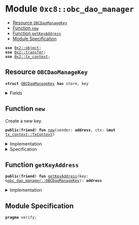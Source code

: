 
<a name="0xc8_obc_dao_manager"></a>

# Module `0xc8::obc_dao_manager`



-  [Resource `OBCDaoManageKey`](#0xc8_obc_dao_manager_OBCDaoManageKey)
-  [Function `new`](#0xc8_obc_dao_manager_new)
-  [Function `getKeyAddress`](#0xc8_obc_dao_manager_getKeyAddress)
-  [Module Specification](#@Module_Specification_0)


<pre><code><b>use</b> <a href="../../../.././build/Sui/docs/object.md#0x2_object">0x2::object</a>;
<b>use</b> <a href="../../../.././build/Sui/docs/transfer.md#0x2_transfer">0x2::transfer</a>;
<b>use</b> <a href="../../../.././build/Sui/docs/tx_context.md#0x2_tx_context">0x2::tx_context</a>;
</code></pre>



<a name="0xc8_obc_dao_manager_OBCDaoManageKey"></a>

## Resource `OBCDaoManageKey`



<pre><code><b>struct</b> <a href="obc_dao_manager.md#0xc8_obc_dao_manager_OBCDaoManageKey">OBCDaoManageKey</a> <b>has</b> store, key
</code></pre>



<details>
<summary>Fields</summary>


<dl>
<dt>
<code>id: <a href="../../../.././build/Sui/docs/object.md#0x2_object_UID">object::UID</a></code>
</dt>
<dd>

</dd>
</dl>


</details>

<a name="0xc8_obc_dao_manager_new"></a>

## Function `new`

Create a new key.


<pre><code><b>public</b>(<b>friend</b>) <b>fun</b> <a href="obc_dao_manager.md#0xc8_obc_dao_manager_new">new</a>(sender: <b>address</b>, ctx: &<b>mut</b> <a href="../../../.././build/Sui/docs/tx_context.md#0x2_tx_context_TxContext">tx_context::TxContext</a>)
</code></pre>



<details>
<summary>Implementation</summary>


<pre><code><b>public</b>(<b>friend</b>) <b>fun</b> <a href="obc_dao_manager.md#0xc8_obc_dao_manager_new">new</a>(sender: <b>address</b>, ctx: &<b>mut</b> TxContext)  {
    <b>let</b> key = <a href="obc_dao_manager.md#0xc8_obc_dao_manager_OBCDaoManageKey">OBCDaoManageKey</a> {
        id: <a href="../../../.././build/Sui/docs/object.md#0x2_object_new">object::new</a>(ctx),

    };
    <a href="../../../.././build/Sui/docs/transfer.md#0x2_transfer_transfer">transfer::transfer</a>(key, sender);
}
</code></pre>



</details>

<details>
<summary>Specification</summary>



<pre><code><b>aborts_if</b> <b>false</b>;
<b>aborts_if</b> ctx.ids_created + 1 &gt; MAX_U64;
</code></pre>



</details>

<a name="0xc8_obc_dao_manager_getKeyAddress"></a>

## Function `getKeyAddress`



<pre><code><b>public</b>(<b>friend</b>) <b>fun</b> <a href="obc_dao_manager.md#0xc8_obc_dao_manager_getKeyAddress">getKeyAddress</a>(key: &<a href="obc_dao_manager.md#0xc8_obc_dao_manager_OBCDaoManageKey">obc_dao_manager::OBCDaoManageKey</a>): <b>address</b>
</code></pre>



<details>
<summary>Implementation</summary>


<pre><code><b>public</b>(<b>friend</b>) <b>fun</b> <a href="obc_dao_manager.md#0xc8_obc_dao_manager_getKeyAddress">getKeyAddress</a>(key: &<a href="obc_dao_manager.md#0xc8_obc_dao_manager_OBCDaoManageKey">OBCDaoManageKey</a>) : <b>address</b> {
    <a href="../../../.././build/Sui/docs/object.md#0x2_object_uid_to_address">object::uid_to_address</a>(&key.id)
}
</code></pre>



</details>

<a name="@Module_Specification_0"></a>

## Module Specification



<pre><code><b>pragma</b> verify;
</code></pre>
